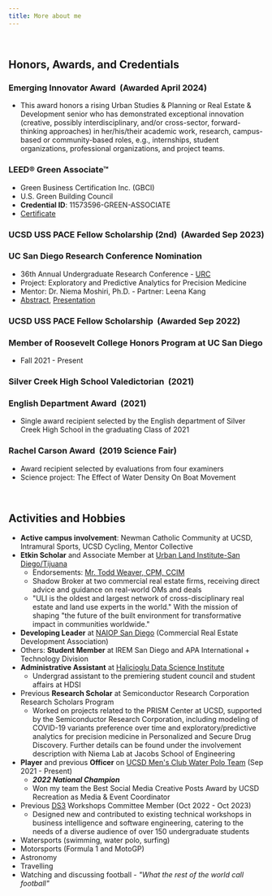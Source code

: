 ```yaml
---
title: More about me
---
```


<br>

## Honors, Awards, and Credentials

### <strong>Emerging Innovator Award</strong> &nbsp;(Awarded April 2024)
- This award honors a rising Urban Studies & Planning or Real Estate & Development senior who has demonstrated exceptional innovation (creative, possibly interdisciplinary, and/or cross-sector, forward-thinking approaches) in her/his/their academic work, research, campus-based or community-based roles, e.g., internships, student organizations, professional organizations, and project teams.

### <strong>LEED® Green Associate™</strong> 
- Green Business Certification Inc. (GBCI)
- U.S. Green Building Council
- <b>Credential ID</b>: 11573596-GREEN-ASSOCIATE
- [Certificate](https://drive.google.com/file/d/1YU757V6byP5l1xHB4kHaaU5J10i-yP-G/view?usp=sharing)

### <strong>UCSD USS PACE Fellow Scholarship (2nd)</strong> &nbsp;(Awarded Sep 2023)

### <strong>UC San Diego Research Conference Nomination</strong> &nbsp;

- 36th Annual Undergraduate Research Conference - [URC](https://ugresearch.ucsd.edu/conferences/urc/index.html)
- Project: Exploratory and Predictive Analytics for Precision Medicine
- Mentor: Dr. Niema Moshiri, Ph.D. - Partner: Leena Kang
- [Abstract](https://docs.google.com/document/d/16UkCG_ptWlpY3uPCGznbqmvEvIEiK-RRCa2PS1CQOdI/edit?usp=sharing), [Presentation](https://docs.google.com/presentation/d/1aqVowjzhOdr6CZl97x-Wt2LKBY4JZqP8AvenDN7Zxuw/edit?usp=sharing)

### <strong>UCSD USS PACE Fellow Scholarship</strong> &nbsp;(Awarded Sep 2022)

### <strong>Member of Roosevelt College Honors Program at UC San Diego</strong>

- Fall 2021 - Present

### <strong>Silver Creek High School Valedictorian</strong> &nbsp;(2021)

### <strong>English Department Award</strong> &nbsp;(2021)

- Single award recipient selected by the English department of Silver Creek High School in the graduating Class of 2021

### <strong>Rachel Carson Award</strong> &nbsp;(2019 Science Fair) 

- Award recipient selected by evaluations from four examiners
- Science project: The Effect of Water Density On Boat Movement

<br>

## Activities and Hobbies

- <b>Active campus involvement</b>: Newman Catholic Community at UCSD, Intramural Sports, UCSD Cycling, Mentor Collective
- <b>Etkin Scholar</b> and Associate Member at [Urban Land Institute-San Diego/Tijuana](https://sandiego-tijuana.uli.org/)
    - Endorsements: [Mr. Todd Weaver, CPM, CCIM](https://synergycre.com/)
    - Shadow Broker at two commercial real estate firms, receiving direct advice and guidance on real-world OMs and deals
    - "ULI is the oldest and largest network of cross-disciplinary real estate and land use experts in the world." With the mission of shaping "the future of the built environment for transformative impact in communities worldwide."
- <b>Developing Leader</b> at [NAIOP San Diego](https://www.naiop.org/) (Commercial Real Estate Development Association)
- Others: <b>Student Member</b> at IREM San Diego and APA International + Technology Division
- <b>Administrative Assistant</b> at [Halicioglu Data Science Institute](https://datascience.ucsd.edu/)
    - Undergrad assistant to the premiering student council and student affairs at HDSI
- Previous <b>Research Scholar</b> at Semiconductor Research Corporation Research Scholars Program
    - Worked on projects related to the PRISM Center at UCSD, supported by the Semiconductor Research Corporation, including modeling of COVID-19 variants preference over time and exploratory/predictive analytics for precision medicine in Personalized and Secure Drug Discovery. Further details can be found under the involvement description with Niema Lab at Jacobs School of Engineering
- <b>Player</b> and previous <b>Officer</b> on [UCSD Men's Club Water Polo Team](https://recreation.ucsd.edu/competitive-sports/m-water-polo/) (Sep 2021 - Present)
    - <strong><em>2022 National Champion</em></strong>
    - Won my team the Best Social Media Creative Posts Award by UCSD Recreation as Media & Event Coordinator
- Previous [DS3](https://www.ds3ucsd.com/) Workshops Committee Member (Oct 2022 - Oct 2023)
    - Designed new and contributed to existing technical workshops in business intelligence and software engineering, catering to the needs of a diverse audience of over 150 undergraduate students
- Watersports (swimming, water polo, surfing)
- Motorsports (Formula 1 and MotoGP)
- Astronomy
- Travelling
- Watching and discussing football <em>- "What the rest of the world call football"</em>
